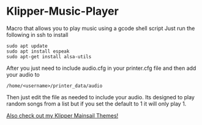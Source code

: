 # Klipper-Music-Player
Macro that allows you to play music using a gcode shell script
Just run the following in ssh to install 

```
sudo apt update
sudo apt install espeak
sudo apt-get install alsa-utils
```
After you just need to include audio.cfg in your printer.cfg file and then add your audio to 
```
/home/<username>/printer_data/audio
```
Then just edit the file as needed to include your audio. Its designed to play random songs from a list but if you set the default to 1 it will only play 1.

[Also check out my Klipper Mainsail Themes!](https://github.com/yourbuddydinec/Mainsail-Themes)

